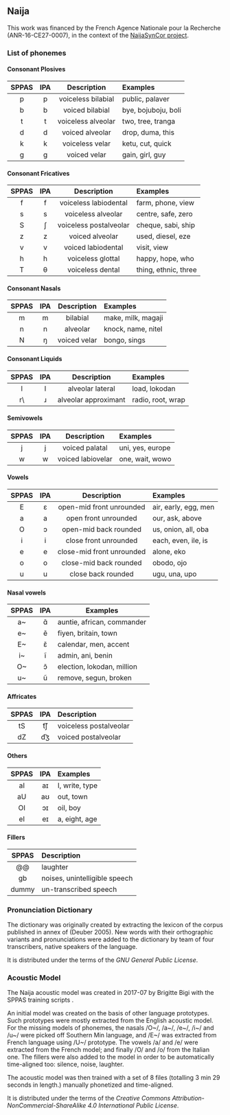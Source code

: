 ## Naija


This work was financed by the French Agence Nationale pour la Recherche 
(ANR-16-CE27-0007), in the context of the 
[NaijaSynCor project](http://naijasyncor.huma-num.fr/).


### List of phonemes

#### Consonant Plosives

| SPPAS |  IPA  | Description           | Examples             |
|:-----:|:-----:|:---------------------:|:---------------------|
|   p   |   p   | voiceless bilabial    | public, palaver      |
|   b   |   b   | voiced bilabial       | bye, bojuboju, boli  |
|   t   |   t   | voiceless alveolar    | two, tree, tranga    |
|   d   |   d   | voiced alveolar       | drop, duma, this     |
|   k   |   k   | voiceless velar       | ketu, cut, quick     |
|   g   |   g   | voiced velar          | gain, girl, guy      |


#### Consonant Fricatives

| SPPAS |  IPA  | Description            | Examples             |
|:-----:|:-----:|:----------------------:|:---------------------|
|   f   |   f   | voiceless labiodental  | farm, phone, view    |
|   s   |   s   | voiceless alveolar     | centre, safe, zero   |
|   S   |   ʃ   | voiceless postalveolar | cheque, sabi, ship   |
|   z   |   z   | voiced alveolar        | used, diesel, eze    |
|   v   |   v   | voiced labiodental     | visit, view          |
|   h   |   h   | voiceless glottal      | happy, hope, who     |
|   T   |   θ   | voiceless dental       | thing, ethnic, three |


#### Consonant Nasals

| SPPAS |  IPA  | Description            | Examples           |
|:-----:|:-----:|:----------------------:|:-------------------|
|   m   |   m   | bilabial               | make, milk, magaji |
|   n   |   n   | alveolar               | knock, name, nitel |
|   N   |   ŋ   | voiced velar           | bongo, sings       |


#### Consonant Liquids

| SPPAS |  IPA  | Description            | Examples          |
|:-----:|:-----:|:----------------------:|:------------------|
|   l   |   l   | alveolar lateral       | load, lokodan     |
|   r\\ |   ɹ   | alveolar approximant   | radio, root, wrap |


#### Semivowels

| SPPAS |  IPA  | Description            | Examples           |
|:-----:|:-----:|:----------------------:|:-------------------|
|   j   |   j   | voiced palatal         | uni, yes, europe   |
|   w   |   w   | voiced labiovelar      | one, wait, wowo    | 


#### Vowels

| SPPAS |  IPA  | Description               | Examples             |
|:-----:|:-----:|:-------------------------:|:---------------------|
|   E   |   ɛ   | open-mid front unrounded  | air, early, egg, men |
|   a   |   a   | open front unrounded      | our, ask, above      |
|   O   |   ɔ   | open-mid back rounded     | us, onion, all, oba  |
|   i   |   i   | close front unrounded     | each, even, ile, is  |
|   e   |   e   | close-mid front unrounded | alone, eko           |
|   o   |   o   | close-mid back rounded    | obodo, ojo           |
|   u   |   u   | close back rounded        | ugu, una, upo        |


#### Nasal vowels

| SPPAS |  IPA  | Examples                   |
|:-----:|:-----:|----------------------------|
|  a~   |  ɑ̃    | auntie, african, commander |
|  e~   |  ẽ    | fiyen, britain, town       |
|  E~  |   ɛ̃    | calendar, men, accent      |
|  i~   |  ĩ    | admin, ani, benin          |
|  O~   |  ɔ̃    | election, lokodan, million |
|  u~   |  ũ    | remove, segun, broken      |


#### Affricates

| SPPAS |  IPA  | Description            |
|:-----:|:-----:|:-----------------------|
|  tS   |  t͡ʃ   | voiceless postalveolar |  
|  dZ   |  d͡ʒ   | voiced postalveolar    | 


#### Others

| SPPAS |  IPA  | Examples         |
|:-----:|:-----:|:-----------------|
|  aI   |  aɪ   | I, write, type   |
|  aU   |  aʊ   | out, town        |
|  OI   |  ɔɪ   | oil, boy         | 
|  eI   |  eɪ   | a, eight, age    | 


#### Fillers

| SPPAS | Description                     | 
|:-----:|:--------------------------------|
| @@    |  laughter                       |
| gb    |  noises,  unintelligible speech |
| dummy |  un-transcribed speech          |



### Pronunciation Dictionary

The dictionary was originally created by extracting the lexicon of the corpus
published in annex of (Deuber 2005). New words with their orthographic variants 
and pronunciations were added to the dictionary by team of four transcribers, 
native speakers of the language.

It is distributed under the terms of the *GNU General Public License*.


### Acoustic Model

The Naija acoustic model was created in 2017-07 by Brigitte Bigi with the 
SPPAS training scripts .

An initial model was created on the basis of other language prototypes.
Such prototypes were mostly extracted from the English acoustic model.
For the missing models of phonemes, the nasals /O~/, /a~/, /e~/, 
/i~/ and /u~/ were picked off Southern Min language, and /E~/ was extracted 
from French language using /U~/ prototype. The vowels /a/ and /e/ were extracted
from the French model; and finally /O/ and /o/ from the Italian one. 
The fillers were also added to the model in order to be automatically 
time-aligned too: silence, noise, laughter.

The acoustic model was then trained with a set of 8 files (totalling 3 min 29 
seconds in length.) manually phonetized and time-aligned.

It is distributed under the terms of the 
*Creative Commons Attribution-NonCommercial-ShareAlike 4.0 International Public License*.

